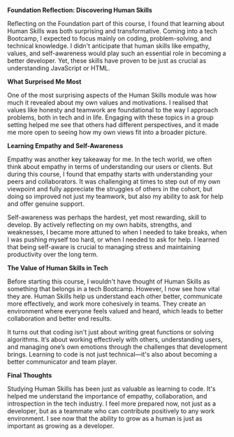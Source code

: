 **Foundation Reflection: Discovering Human Skills**

Reflecting on the Foundation part of this course, I found that learning about Human Skills was both surprising and transformative. Coming into a tech Bootcamp, I expected to focus mainly on coding, problem-solving, and technical knowledge. I didn't anticipate that human skills like empathy, values, and self-awareness would play such an essential role in becoming a better developer. Yet, these skills have proven to be just as crucial as understanding JavaScript or HTML.

**What Surprised Me Most**

One of the most surprising aspects of the Human Skills module was how much it revealed about my own values and motivations. I realised that values like honesty and teamwork are foundational to the way I approach problems, both in tech and in life. Engaging with these topics in a group setting helped me see that others had different perspectives, and it made me more open to seeing how my own views fit into a broader picture.

**Learning Empathy and Self-Awareness**

Empathy was another key takeaway for me. In the tech world, we often think about empathy in terms of understanding our users or clients. But during this course, I found that empathy starts with understanding your peers and collaborators. It was challenging at times to step out of my own viewpoint and fully appreciate the struggles of others in the cohort, but doing so improved not just my teamwork, but also my ability to ask for help and offer genuine support.

Self-awareness was perhaps the hardest, yet most rewarding, skill to develop. By actively reflecting on my own habits, strengths, and weaknesses, I became more attuned to when I needed to take breaks, when I was pushing myself too hard, or when I needed to ask for help. I learned that being self-aware is crucial to managing stress and maintaining productivity over the long term.

**The Value of Human Skills in Tech**

Before starting this course, I wouldn't have thought of Human Skills as something that belongs in a tech Bootcamp. However, I now see how vital they are. Human Skills help us understand each other better, communicate more effectively, and work more cohesively in teams. They create an environment where everyone feels valued and heard, which leads to better collaboration and better end results.

It turns out that coding isn't just about writing great functions or solving algorithms. It’s about working effectively with others, understanding users, and managing one’s own emotions through the challenges that development brings. Learning to code is not just technical—it's also about becoming a better communicator and team player.

**Final Thoughts**

Studying Human Skills has been just as valuable as learning to code. It's helped me understand the importance of empathy, collaboration, and introspection in the tech industry. I feel more prepared now, not just as a developer, but as a teammate who can contribute positively to any work environment. I see now that the ability to grow as a human is just as important as growing as a developer.

